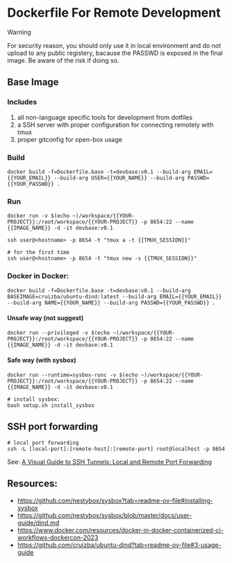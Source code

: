 
# Dockerfile For Remote Development                     #

> [!warning]
> For security reason, you should only use it in local environment and do not upload
> to any public registery, bacause the PASSWD is exposed in the final image. Be aware
> of the risk if doing so.

## Base Image 

### Includes

1. all non-language specific tools for development from dotfiles
2. a SSH server with proper configuration for connecting remotely with tmux
3. proper gitconfig for open-box usage

### Build

```
docker build -f=Dockerfile.base -t=devbase:v0.1 --build-arg EMAIL={{YOUR_EMAIL}} --build-arg USER={{YOUR_NAME}} --build-arg PASSWD={{YOUR_PASSWD}} .

```

### Run

```
docker run -v $(echo ~)/workspace/{{YOUR-PROJECT}}:/root/workspace/{{YOUR-PROJECT}} -p 8654:22 --name {{IMAGE_NAME}} -d -it devbase:v0.1

ssh user@<hostname> -p 8654 -t "tmux a -t {{TMUX_SESSION}}"

# for the first time
ssh user@<hostname> -p 8654 -t "tmux new -s {{TMUX_SESSION}}" 

```

###  Docker in Docker:

```
docker build -f=Dockerfile.base -t=devbase:v0.1 --build-arg BASEIMAGE=cruizba/ubuntu-dind:latest --build-arg EMAIL={{YOUR_EMAIL}} --build-arg NAME={{YOUR_NAME}} --build-arg PASSWD={{YOUR_PASSWD}} .
```

#### Unsafe way (not suggest)

```
docker run --privileged -v $(echo ~)/workspace/{{YOUR-PROJECT}}:/root/workspace/{{YOUR-PROJECT}} -p 8654:22 --name {{IMAGE_NAME}} -d -it devbase:v0.1
```
#### Safe way (with sysbox)

```
docker run --runtime=sysbox-runc -v $(echo ~)/workspace/{{YOUR-PROJECT}}:/root/workspace/{{YOUR-PROJECT}} -p 8654:22 --name {{IMAGE_NAME}} -d -it devbase:v0.1

# install sysbox: 
bash setup.sh install_sysbox
```

## SSH port forwarding
```
# local port forwarding
ssh -L [local-port]:[remote-host]:[remote-port] root@localhost -p 8654
```
See: [A Visual Guide to SSH Tunnels: Local and Remote Port Forwarding](https://iximiuz.com/en/posts/ssh-tunnels/)

## Resources:
- https://github.com/nestybox/sysbox?tab=readme-ov-file#installing-sysbox
- https://github.com/nestybox/sysbox/blob/master/docs/user-guide/dind.md
- https://www.docker.com/resources/docker-in-docker-containerized-ci-workflows-dockercon-2023
- https://github.com/cruizba/ubuntu-dind?tab=readme-ov-file#3-usage-guide
